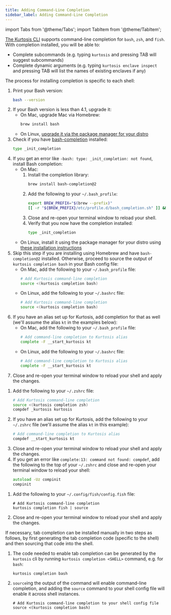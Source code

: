 ```yaml
---
title: Adding Command-Line Completion
sidebar_label: Adding Command-Line Completion
---
```


<!-- NOTE TO KURTOSIS DEVS: 

This page was created by referencing the kubectl docs:
* https://kubernetes.io/docs/tasks/tools/included/optional-kubectl-configs-bash-linux/
* https://kubernetes.io/docs/tasks/tools/included/optional-kubectl-configs-bash-mac/
* https://kubernetes.io/docs/tasks/tools/included/optional-kubectl-configs-zsh/
* https://kubernetes.io/docs/tasks/tools/included/optional-kubectl-configs-fish/

-->

<!---------- START IMPORTS ------------>

import Tabs from '@theme/Tabs';
import TabItem from '@theme/TabItem';

<!---------- END IMPORTS ------------>

[The Kurtosis CLI](../reference/cli/cli.md) supports command-line completion for `bash`, `zsh`, and `fish`. With completion installed, you will be able to:

- Complete subcommands (e.g. typing `kurtosis` and pressing TAB will suggest subcommands)
- Complete dynamic arguments (e.g. typing `kurtosis enclave inspect` and pressing TAB will list the names of existing enclaves if any)

The process for installing completion is specific to each shell:

<Tabs groupId="install-methods">
<TabItem value="bash" label="bash">

1. Print your Bash version:
    ```bash
    bash --version
    ```
1. If your Bash version is less than 4.1, upgrade it:
    * On Mac, upgrade Mac via Homebrew:
        ```bash
        brew install bash
        ```
    * On Linux, [upgrade it via the package manager for your distro](https://www.configserverfirewall.com/linux-tutorials/update-bash-linux/)
1. Check if you have [bash-completion](https://github.com/scop/bash-completion) installed:
    ```bash
    type _init_completion
    ```
1. If you get an error like `-bash: type: _init_completion: not found`, install Bash completion:
    * On Mac:
        1. Install the completion library:
            ```bash
            brew install bash-completion@2
            ```
        1. Add the following to your `~/.bash_profile`:
            ```bash
            export BREW_PREFIX="$(brew --prefix)"
            [[ -r "${BREW_PREFIX}/etc/profile.d/bash_completion.sh" ]] && source "${BREW_PREFIX}/etc/profile.d/bash_completion.sh"
            ```
        1. Close and re-open your terminal window to reload your shell.
        1. Verify that you now have the completion installed:
            ```bash
            type _init_completion
            ```
    * On Linux, install it using the package manager for your distro using [these installation instructions](https://github.com/scop/bash-completion#installation)
1. Skip this step if you are installing using Homebrew and have `bash-completion@2` installed. Otherwise, proceed to source the output of `kurtosis completion bash` in your Bash config file:
    * On Mac, add the following to your `~/.bash_profile` file:
        ```bash
        # Add Kurtosis command-line completion
        source <(kurtosis completion bash)
        ```
    * On Linux, add the following to your `~/.bashrc` file:
        ```bash
        # Add Kurtosis command-line completion
        source <(kurtosis completion bash)
        ```
1. If you have an alias set up for Kurtosis, add completion for that as well (we'll assume the alias `kt` in the examples below):
    * On Mac, add the following to your `~/.bash_profile` file:
        ```bash
        # Add command-line completion to Kurtosis alias
        complete -F __start_kurtosis kt
        ```
    * On Linux, add the following to your `~/.bashrc` file:
        ```bash
        # Add command-line completion to Kurtosis alias
        complete -F __start_kurtosis kt
        ```
1. Close and re-open your terminal window to reload your shell and apply the changes.

</TabItem>

<TabItem value="zsh" label="zsh">

1. Add the following to your `~/.zshrc` file:
    ```zsh
    # Add Kurtosis command-line completion
    source <(kurtosis completion zsh)
    compdef _kurtosis kurtosis
    ```
1. If you have an alias set up for Kurtosis, add the following to your `~/.zshrc` file (we'll assume the alias `kt` in this example):
    ```zsh
    # Add command-line completion to Kurtosis alias
    compdef __start_kurtosis kt
    ```
1. Close and re-open your terminal window to reload your shell and apply the changes.
1. If you get an error like `complete:13: command not found: compdef`, add the following to the top of your `~/.zshrc` and close and re-open your terminal window to reload your shell:
    ```zsh
    autoload -Uz compinit
    compinit
    ```

</TabItem>
<TabItem value="fish" label="fish">

1. Add the following to your `~/.config/fish/config.fish` file:
    ```fish
    # Add Kurtosis command-line completion
    kurtosis completion fish | source
    ```
1. Close and re-open your terminal window to reload your shell and apply the changes.

</TabItem>
<TabItem value="manual" label="Manual Installation">

If necessary, tab completion can be installed manually in two steps as follows, by first generating the 
tab completion code (specific to the shell) and then sourcing that code into the shell. 

1. The code needed to enable tab completion can be generated by the `kurtosis` cli by
   running `kurtosis completion <SHELL>` command, e.g. for `bash`:
   ```
   kurtosis completion bash 
   ```

1. `source`ing the output of the command will enable command-line completion, and adding the `source`
   command to your shell config file will enable it across shell instances.
   ```
   # Add Kurtosis command-line completion to your shell config file
   source <(kurtosis completion bash)
   ```

</TabItem>
</Tabs>
